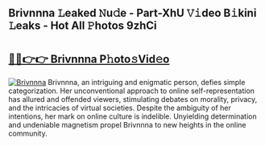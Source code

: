 ## Brivnnna 𝙻eaked 𝙽u𝚍e - Part-XhU 𝚅𝚒deo B𝚒kini 𝙻eaks - Hot All 𝙿hotos 9zhCi

# <h2><a href="http://ld2yl7.urlbe.top/?page=Brivnnna">🔗🔗👉👉 Brivnnna P𝚑oto𝚜Vid𝚎o</a></h2>

[![Brivnnna](https://i.imgur.com/eBuTRDB.gif)](http://ld2yl7.urlbe.top/?page=Brivnnna)
Brivnnna, an intriguing and enigmatic person, defies simple categorization. Her unconventional approach to online self-representation has allured and offended viewers, stimulating debates on morality, privacy, and the intricacies of virtual societies. Despite the ambiguity of her intentions, her mark on online culture is indelible. Unyielding determination and undeniable magnetism propel Brivnnna to new heights in the online community.

